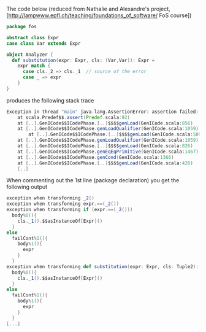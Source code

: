The code below (reduced from Nathalie and Alexandre's project, [http://lampwww.epfl.ch/teaching/foundations_of_software/ FoS course]) 
```scala
package fos

abstract class Expr
case class Var extends Expr

object Analyzer {
  def substitution(expr: Expr, cls: (Var,Var)): Expr =
    expr match {
      case cls._2 => cls._1  // source of the error
      case _ => expr
    }
}
```
produces the following stack trace
```scala
Exception in thread "main" java.lang.AssertionError: assertion failed: Cannot use package as value: fos.this
    at scala.Predef$$.assert(Predef.scala:92)
    at [..].GenICode$$ICodePhase.[..]$$$$genLoad(GenICode.scala:856)
    at [..].GenICode$$ICodePhase.genLoadQualifier(GenICode.scala:1059)
        at [..].GenICode$$ICodePhase.[..]$$$$genLoad(GenICode.scala:589)
    at [..].GenICode$$ICodePhase.genLoadQualifier(GenICode.scala:1059)
    at [..].GenICode$$ICodePhase.[..]$$$$genLoad(GenICode.scala:826)
    at [..].GenICode$$ICodePhase.genEqEqPrimitive(GenICode.scala:1467)
    at [..].GenICode$$ICodePhase.genCond(GenICode.scala:1366)
    at [..].GenICode$$ICodePhase.[..]$$$$genLoad(GenICode.scala:426)
    [..]
```
When commenting out the 1st line (package declaration) you get the following output
```scala
exception when transforming _2()
exception when transforming expr.==(_2())
exception when transforming if (expr.==(_2()))
  body%0(){
    cls._1().$$asInstanceOf[Expr]()
  }
else
  failCont%1(){
    body%1(){
      expr
    }
  }
exception when transforming def substitution(expr: Expr, cls: Tuple2): Expr = if (expr.==(_2()))
  body%0(){
    cls._1().$$asInstanceOf[Expr]()
  }
else
  failCont%1(){
    body%1(){
      expr
    }
  }
[...]
```

